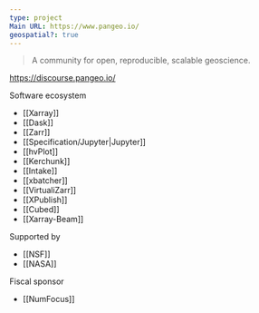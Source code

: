 ```yaml
---
type: project
Main URL: https://www.pangeo.io/
geospatial?: true
---
```

> A community for open, reproducible, scalable geoscience.

https://discourse.pangeo.io/

Software ecosystem
- [[Xarray]]
- [[Dask]]
- [[Zarr]]
- [[Specification/Jupyter|Jupyter]]
- [[hvPlot]]
- [[Kerchunk]]
- [[Intake]]
- [[xbatcher]]
- [[VirtualiZarr]]
- [[XPublish]]
- [[Cubed]]
- [[Xarray-Beam]]

Supported by
- [[NSF]]
- [[NASA]]

Fiscal sponsor
- [[NumFocus]]